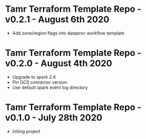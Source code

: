 # Tamr Terraform Template Repo - v0.2.1 - August 6th 2020
* Add zone/region flags into dataproc workflow template

# Tamr Terraform Template Repo - v0.2.0 - August 4th 2020
* Upgrade to spark 2.4
* Pin GCS connector version
* Use default spark event log directory

# Tamr Terraform Template Repo - v0.1.0 - July 28th 2020
* Initing project
